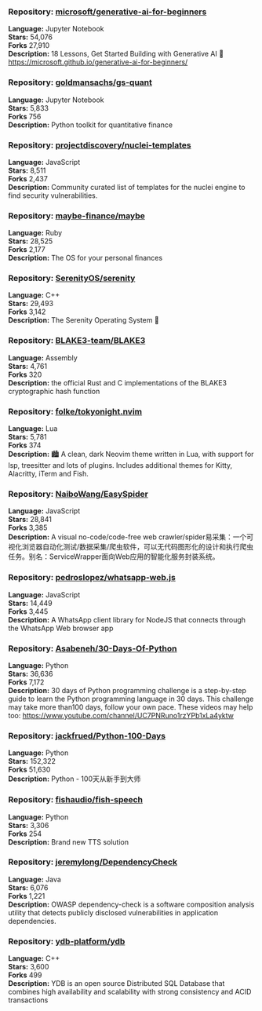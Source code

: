 ### **Repository:** [microsoft/generative-ai-for-beginners](https://github.com/microsoft/generative-ai-for-beginners)  

**Language:** Jupyter Notebook  
**Stars:** 54,076  
**Forks** 27,910  
**Description:** 18 Lessons, Get Started Building with Generative AI 🔗 https://microsoft.github.io/generative-ai-for-beginners/  

### **Repository:** [goldmansachs/gs-quant](https://github.com/goldmansachs/gs-quant)  

**Language:** Jupyter Notebook  
**Stars:** 5,833  
**Forks** 756  
**Description:** Python toolkit for quantitative finance  

### **Repository:** [projectdiscovery/nuclei-templates](https://github.com/projectdiscovery/nuclei-templates)  

**Language:** JavaScript  
**Stars:** 8,511  
**Forks** 2,437  
**Description:** Community curated list of templates for the nuclei engine to find security vulnerabilities.  

### **Repository:** [maybe-finance/maybe](https://github.com/maybe-finance/maybe)  

**Language:** Ruby  
**Stars:** 28,525  
**Forks** 2,177  
**Description:** The OS for your personal finances  

### **Repository:** [SerenityOS/serenity](https://github.com/SerenityOS/serenity)  

**Language:** C++  
**Stars:** 29,493  
**Forks** 3,142  
**Description:** The Serenity Operating System 🐞  

### **Repository:** [BLAKE3-team/BLAKE3](https://github.com/BLAKE3-team/BLAKE3)  

**Language:** Assembly  
**Stars:** 4,761  
**Forks** 320  
**Description:** the official Rust and C implementations of the BLAKE3 cryptographic hash function  

### **Repository:** [folke/tokyonight.nvim](https://github.com/folke/tokyonight.nvim)  

**Language:** Lua  
**Stars:** 5,781  
**Forks** 374  
**Description:** 🏙 A clean, dark Neovim theme written in Lua, with support for lsp, treesitter and lots of plugins. Includes additional themes for Kitty, Alacritty, iTerm and Fish.  

### **Repository:** [NaiboWang/EasySpider](https://github.com/NaiboWang/EasySpider)  

**Language:** JavaScript  
**Stars:** 28,841  
**Forks** 3,385  
**Description:** A visual no-code/code-free web crawler/spider易采集：一个可视化浏览器自动化测试/数据采集/爬虫软件，可以无代码图形化的设计和执行爬虫任务。别名：ServiceWrapper面向Web应用的智能化服务封装系统。  

### **Repository:** [pedroslopez/whatsapp-web.js](https://github.com/pedroslopez/whatsapp-web.js)  

**Language:** JavaScript  
**Stars:** 14,449  
**Forks** 3,445  
**Description:** A WhatsApp client library for NodeJS that connects through the WhatsApp Web browser app  

### **Repository:** [Asabeneh/30-Days-Of-Python](https://github.com/Asabeneh/30-Days-Of-Python)  

**Language:** Python  
**Stars:** 36,636  
**Forks** 7,172  
**Description:** 30 days of Python programming challenge is a step-by-step guide to learn the Python programming language in 30 days. This challenge may take more than100 days, follow your own pace. These videos may help too: https://www.youtube.com/channel/UC7PNRuno1rzYPb1xLa4yktw  

### **Repository:** [jackfrued/Python-100-Days](https://github.com/jackfrued/Python-100-Days)  

**Language:** Python  
**Stars:** 152,322  
**Forks** 51,630  
**Description:** Python - 100天从新手到大师  

### **Repository:** [fishaudio/fish-speech](https://github.com/fishaudio/fish-speech)  

**Language:** Python  
**Stars:** 3,306  
**Forks** 254  
**Description:** Brand new TTS solution  

### **Repository:** [jeremylong/DependencyCheck](https://github.com/jeremylong/DependencyCheck)  

**Language:** Java  
**Stars:** 6,076  
**Forks** 1,221  
**Description:** OWASP dependency-check is a software composition analysis utility that detects publicly disclosed vulnerabilities in application dependencies.  

### **Repository:** [ydb-platform/ydb](https://github.com/ydb-platform/ydb)  

**Language:** C++  
**Stars:** 3,600  
**Forks** 499  
**Description:** YDB is an open source Distributed SQL Database that combines high availability and scalability with strong consistency and ACID transactions  

